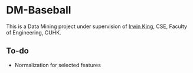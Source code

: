 # DM-Baseball

This is a Data Mining project under supervision of [Irwin King](https://www.cse.cuhk.edu.hk/irwin.king/), CSE, Faculty of Engineering, CUHK.

## To-do

* Normalization for selected features